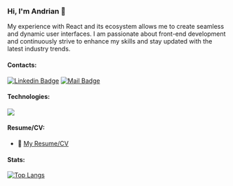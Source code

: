 ### Hi, I'm Andrian :wave:

My experience with React and its ecosystem allows me to create seamless and dynamic user interfaces. I am passionate about front-end development and continuously strive to enhance my skills and stay updated with the latest industry trends.

#### Contacts:

[![Linkedin Badge](https://img.shields.io/badge/-Andrian_Smetaniuk-0e76a8?style=flat&labelColor=0e76a8&logo=linkedin&logoColor=white)](https://www.linkedin.com/in/andrian-smetaniuk-303239277/) 
[![Mail Badge](https://img.shields.io/badge/-Andrian_Smetaniuk-c0392b?style=flat&labelColor=c0392b&logo=gmail&logoColor=white)](mailto:andrian.smet@gmail.com)


#### Technologies:
<div>
  <a href="https://skillicons.dev">
    <img src="https://skillicons.dev/icons?i=javascript,typescript,react,redux,next,materialui,html,css,scss,git,firebase" />
  </a>
</div>

#### Resume/CV:
- :paperclip: [My Resume/CV](https://drive.google.com/file/d/1Fg6F_Q8PSV3VqaDlbznXBLs8huBL8BLL/view)

#### Stats:
  
  <a href="#">![Top Langs](https://github-readme-stats.vercel.app/api/top-langs/?username=Andrian2701&layout=compact&theme=blueberry&count_private=true&hide_border=true)</a>


